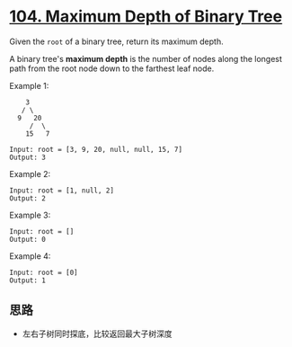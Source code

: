 # [104. Maximum Depth of Binary Tree](https://leetcode.com/problems/maximum-depth-of-binary-tree/)

Given the `root` of a binary tree, return its maximum depth.

A binary tree's **maximum depth** is the number of nodes along the longest path
from the root node down to the farthest leaf node.

Example 1:

```
    3
   / \
  9   20
     /  \
    15   7
```

```
Input: root = [3, 9, 20, null, null, 15, 7]
Output: 3
```

Example 2:

```
Input: root = [1, null, 2]
Output: 2
```

Example 3:

```
Input: root = []
Output: 0
```

Example 4:

```
Input: root = [0]
Output: 1
```

## 思路

- 左右子树同时探底，比较返回最大子树深度
